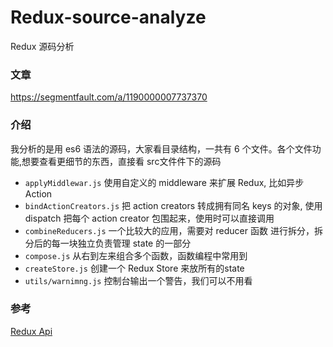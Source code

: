 # Redux-source-analyze
Redux 源码分析

### 文章
https://segmentfault.com/a/1190000007737370

### 介绍
我分析的是用 es6 语法的源码，大家看目录结构，一共有 6 个文件。各个文件功能,想要查看更细节的东西，直接看 src文件件下的源码

* `applyMiddlewar.js`  使用自定义的 middleware 来扩展 Redux, 比如异步 Action
* `bindActionCreators.js` 把 action creators 转成拥有同名 keys 的对象, 使用 dispatch 把每个 action creator 包围起来，使用时可以直接调用
* `combineReducers.js`  一个比较大的应用，需要对 reducer 函数 进行拆分，拆分后的每一块独立负责管理 state 的一部分
* `compose.js` 从右到左来组合多个函数，函数编程中常用到
* `createStore.js` 创建一个 Redux Store 来放所有的state
* `utils/warnimng.js`  控制台输出一个警告，我们可以不用看



### 参考
[Redux Api](http://cn.redux.js.org/docs/api/index.html)
